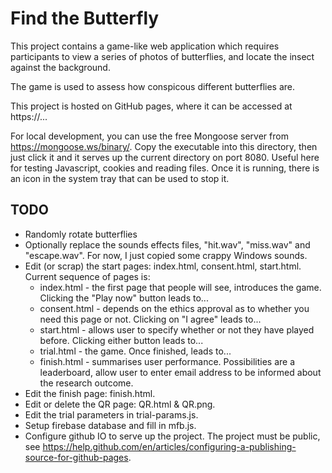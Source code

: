 # Find the Butterfly

This project contains a game-like web application which requires
participants to view a series of photos of butterflies, and locate the
insect against the background.

The game is used to assess how conspicous different butterflies are.

This project is hosted on GitHub pages, where it can be accessed at
https://...

For local development, you can use the free Mongoose server from
https://mongoose.ws/binary/. Copy the executable into this directory,
then just click it and it serves up the current directory on port
8080. Useful here for testing Javascript, cookies and reading
files. Once it is running, there is an icon in the system tray that
can be used to stop it.

## TODO
- Randomly rotate butterflies
- Optionally replace the sounds effects files, "hit.wav", "miss.wav" and "escape.wav". For now, I just copied some crappy Windows sounds.
- Edit (or scrap) the start pages: index.html, consent.html, start.html. Current sequence of pages is:
  - index.html - the first page that people will see, introduces the game. Clicking the "Play now" button leads to...
  - consent.html - depends on the ethics approval as to whether you need this page or not. Clicking on "I agree" leads to...
  - start.html - allows user to specify whether or not they have played before. Clicking either button leads to...
  - trial.html - the game. Once finished, leads to...
  - finish.html - summarises user performance. Possibilities are a leaderboard, allow user to enter email address to be informed about the research outcome.
- Edit the finish page: finish.html.
- Edit or delete the QR page: QR.html & QR.png.
- Edit the trial parameters in trial-params.js.
- Setup firebase database and fill in mfb.js.
- Configure github IO to serve up the project. The project must be public, see https://help.github.com/en/articles/configuring-a-publishing-source-for-github-pages.
